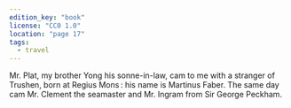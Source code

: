 ```yaml
---
edition_key: "book"
license: "CC0 1.0"
location: "page 17"
tags:
  - travel
---
```

Mr. Plat, my brother Yong his sonne-in-law,
cam to me with a stranger of Trushen, born at Regius Mons :
his name is Martinus Faber. The same day cam Mr. Clement the
seamaster and Mr. Ingram from Sir George Peckham.
